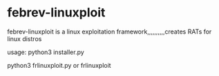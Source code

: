 # febrev-linuxploit
febrev-linuxploit is a linux exploitation framework,,,,,,,,,,creates RATs for linux distros


usage:
python3 installer.py

python3 frlinuxploit.py or frlinuxploit
